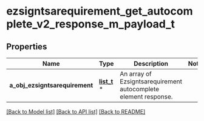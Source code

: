 # ezsigntsarequirement_get_autocomplete_v2_response_m_payload_t

## Properties
Name | Type | Description | Notes
------------ | ------------- | ------------- | -------------
**a_obj_ezsigntsarequirement** | [**list_t**](ezsigntsarequirement_autocomplete_element_response.md) \* | An array of Ezsigntsarequirement autocomplete element response. | 

[[Back to Model list]](../README.md#documentation-for-models) [[Back to API list]](../README.md#documentation-for-api-endpoints) [[Back to README]](../README.md)


